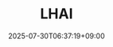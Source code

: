 ﻿---
title: "LHAI"
date: 2025-07-30T06:37:19+09:00
lastmod: 2025-07-30T06:37:19+09:00
type: docs
sidebar:
  open: true
weight: 513
---
<div style="display:none">
  <meta property="article:published_time" content="2025-07-29T21:37:19Z" />
  <meta property="article:modified_time" content="2025-07-29T21:37:19Z" />
</div>

